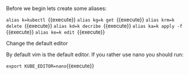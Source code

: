 
Before we begin lets create some aliases:

`alias k=kubectl `{{execute}}
`alias kg=k get `{{execute}}
`alias krm=k delete `{{execute}}
`alias kd=k decribe `{{execute}}
`alias ka=k apply -f `{{execute}}
`alias ke=k edit `{{execute}}

Change the default editor

By default vim is the default editor. If you rather use nano you should run:

`export KUBE_EDITOR=nano`{{execute}}
